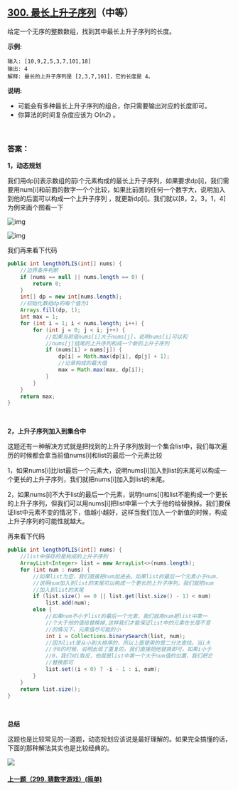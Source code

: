 

## [300. 最长上升子序列](https://leetcode-cn.com/problems/longest-increasing-subsequence/)（中等）

给定一个无序的整数数组，找到其中最长上升子序列的长度。

**示例:**

```
输入: [10,9,2,5,3,7,101,18]
输出: 4 
解释: 最长的上升子序列是 [2,3,7,101]，它的长度是 4。
```

**说明:**

- 可能会有多种最长上升子序列的组合，你只需要输出对应的长度即可。
- 你算法的时间复杂度应该为 O(*n2*) 。

<br/>

### 答案：

**1，动态规划**

我们用dp[i]表示数组的前i个元素构成的最长上升子序列，如果要求dp[i]，我们需要用num[i]和前面的数字一个个比较，如果比前面的任何一个数字大，说明加入到他的后面可以构成一个上升子序列 ，就更新dp[i]。我们就以[8，2，3，1，4]为例来画个图看一下

![img](https://mmbiz.qpic.cn/mmbiz_png/PGmTibd8KQBGcIr3bf70rZWWrgq6Vf937xk0RLgmEXSHXMnqCpOOXic3p7Q3GXYZFHno2icJfLskKse44Jk60cIuA/640?wx_fmt=png)

![img](https://mmbiz.qpic.cn/mmbiz_png/PGmTibd8KQBGcIr3bf70rZWWrgq6Vf937Ns4rP6l6FgsOVnteh1mxqWZDArvC3fB1Q48GHpDIcEr1lfQ2SlzVxQ/640?wx_fmt=png)

我们再来看下代码

```java
public int lengthOfLIS(int[] nums) {
    //边界条件判断
    if (nums == null || nums.length == 0) {
        return 0;
    }
    int[] dp = new int[nums.length];
    //初始化数组dp的每个值为1
    Arrays.fill(dp, 1);
    int max = 1;
    for (int i = 1; i < nums.length; i++) {
        for (int j = 0; j < i; j++) {
            //如果当前值nums[i]大于nums[j]，说明nums[i]可以和
            //nums[j]结尾的上升序列构成一个新的上升子序列
            if (nums[i] > nums[j]) {
                dp[i] = Math.max(dp[i], dp[j] + 1);
                //记录构成的最大值
                max = Math.max(max, dp[i]);
            }
        }
    }
    return max;
}
```

<br/>

**2，上升子序列加入到集合中**

这题还有一种解决方式就是把找到的上升子序列放到一个集合list中，我们每次遍历的时候都会拿当前值nums[i]和list的最后一个元素比较



1，如果nums[i]比list最后一个元素大，说明nums[i]加入到list的末尾可以构成一个更长的上升子序列，我们就把nums[i]加入到list的末尾。



2，如果nums[i]不大于list的最后一个元素，说明nums[i]和list不能构成一个更长的上升子序列，但我们可以用nums[i]把list中第一个大于他的给替换掉。我们要保证list中元素不变的情况下，值越小越好，这样当我们加入一个新值的时候，构成上升子序列的可能性就越大。



再来看下代码

```java
public int lengthOfLIS(int[] nums) {
    //list中保存的是构成的上升子序列
    ArrayList<Integer> list = new ArrayList<>(nums.length);
    for (int num : nums) {
        //如果list为空，我们直接把num加进去。如果list的最后一个元素小于num，
        //说明num加入到list的末尾可以构成一个更长的上升子序列，我们就把num
        //加入到list的末尾
        if (list.size() == 0 || list.get(list.size() - 1) < num)
            list.add(num);
        else {
            //如果num不小于list的最后一个元素，我们就用num把list中第一
            //个大于他的值给替换掉,这样我们才能保证list中的元素在长度不变
            //的情况下，元素值尽可能的小
            int i = Collections.binarySearch(list, num);
            //因为list是从小到大排序的，所以上面使用的是二分法查找。当i大
            //于0的时候，说明出现了重复的，我们直接把他替换即可，如果i小于
            //0，我们对i取反，他就是list中第一个大于num值的位置，我们把它
            //替换即可
            list.set((i < 0) ? -i - 1 : i, num);
        }
    }
    return list.size();
}
```

<br/>

**总结**

这题也是比较常见的一道题，动态规划应该说是最好理解的。如果完全搞懂的话，下面的那种解法其实也是比较经典的。

![](https://img-blog.csdnimg.cn/20200807155236311.png)

#### [上一题（299. 猜数字游戏）(简单)](https://github.com/sdwwld/leetCode/blob/master/src/main/java/com/wld/java/leetcode/leetCode0299.md)
